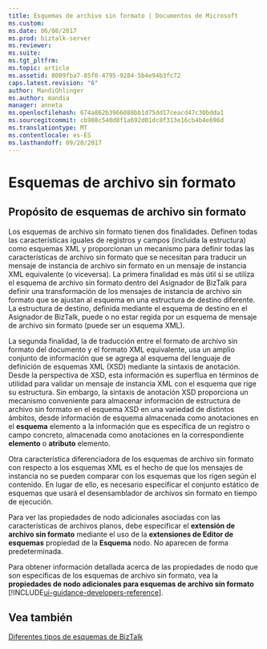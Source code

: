 ```yaml
---
title: Esquemas de archivo sin formato | Documentos de Microsoft
ms.custom: 
ms.date: 06/08/2017
ms.prod: biztalk-server
ms.reviewer: 
ms.suite: 
ms.tgt_pltfrm: 
ms.topic: article
ms.assetid: 8009fba7-85f0-4795-9284-5b4e94b3fc72
caps.latest.revision: "6"
author: MandiOhlinger
ms.author: mandia
manager: anneta
ms.openlocfilehash: 674a862b3966088bb1d75dd17ceacd47c30bdda1
ms.sourcegitcommit: cb908c540d8f1a692d01dc8f313e16cb4b4e696d
ms.translationtype: MT
ms.contentlocale: es-ES
ms.lasthandoff: 09/20/2017
---
```

# <a name="flat-file-schemas"></a>Esquemas de archivo sin formato

## <a name="purpose-of-flat-file-schemas"></a>Propósito de esquemas de archivo sin formato
Los esquemas de archivo sin formato tienen dos finalidades. Definen todas las características iguales de registros y campos (incluida la estructura) como esquemas XML y proporcionan un mecanismo para definir todas las características de archivo sin formato que se necesitan para traducir un mensaje de instancia de archivo sin formato en un mensaje de instancia XML equivalente (o viceversa). La primera finalidad es más útil si se utiliza el esquema de archivo sin formato dentro del Asignador de BizTalk para definir una transformación de los mensajes de instancia de archivo sin formato que se ajustan al esquema en una estructura de destino diferente. La estructura de destino, definida mediante el esquema de destino en el Asignador de BizTalk, puede o no estar regida por un esquema de mensaje de archivo sin formato (puede ser un esquema XML).  
  
 La segunda finalidad, la de traducción entre el formato de archivo sin formato del documento y el formato XML equivalente, usa un amplio conjunto de información que se agrega al esquema del lenguaje de definición de esquemas XML (XSD) mediante la sintaxis de anotación. Desde la perspectiva de XSD, esta información es superflua en términos de utilidad para validar un mensaje de instancia XML con el esquema que rige su estructura. Sin embargo, la sintaxis de anotación XSD proporciona un mecanismo conveniente para almacenar información de estructura de archivo sin formato en el esquema XSD en una variedad de distintos ámbitos, desde información de esquema almacenada como anotaciones en el **esquema** elemento a la información que es específica de un registro o campo concreto, almacenada como anotaciones en la correspondiente **elemento** o **atributo** elemento.  
  
 Otra característica diferenciadora de los esquemas de archivo sin formato con respecto a los esquemas XML es el hecho de que los mensajes de instancia no se pueden comparar con los esquemas que los rigen según el contenido. En lugar de ello, es necesario especificar el conjunto estático de esquemas que usará el desensamblador de archivos sin formato en tiempo de ejecución.  
  
 Para ver las propiedades de nodo adicionales asociadas con las características de archivos planos, debe especificar el **extensión de archivo sin formato** mediante el uso de la **extensiones de Editor de esquemas** propiedad de la **Esquema** nodo. No aparecen de forma predeterminada.  
  
 Para obtener información detallada acerca de las propiedades de nodo que son específicas de los esquemas de archivo sin formato, vea la **propiedades de nodo adicionales para esquemas de archivo sin formato** [!INCLUDE[ui-guidance-developers-reference](../includes/ui-guidance-developers-reference.md)].
  
## <a name="see-also"></a>Vea también  
 [Diferentes tipos de esquemas de BizTalk](../core/different-types-of-biztalk-schemas.md)
